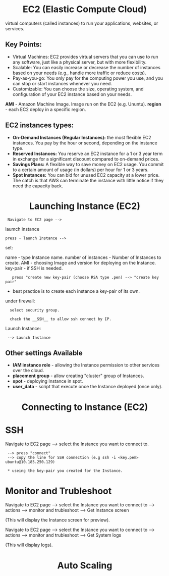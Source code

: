 <div align="center">

# **EC2 (Elastic Compute Cloud)**

</div>

virtual computers (called instances) to run your applications, websites, or services.

## Key Points:

  * Virtual Machines: EC2 provides virtual servers that you can use to run any software, just like a physical server, but with more flexibility.
  * Scalable: You can easily increase or decrease the number of instances based on your needs (e.g., handle more traffic or reduce costs).
  * Pay-as-you-go: You only pay for the computing power you use, and you can stop or start instances whenever you need.
  * Customizable: You can choose the size, operating system, and configuration of your EC2 instance based on your needs.

__AMI__ - Amazon Machine Image. Image run on the EC2 (e.g. Ununtu).
__region__ - each EC2 deploy in a specific region.

## EC2 instances types:

  * __On-Demand Instances (Regular Instances):__ the most flexible EC2 instances. You pay by the hour or second, depending on the instance type.
  * __Reserved Instances:__ You reserve an EC2 instance for a 1 or 3 year term in exchange for a significant discount compared to on-demand prices.
  * __Savings Plans:__ A flexible way to save money on EC2 usage. You commit to a certain amount of usage (in dollars) per hour for 1 or 3 years.
  * __Spot Instances:__  You can bid for unused EC2 capacity at a lower price. The catch is that AWS can terminate the instance with little notice if they need the capacity back.

<div align="center">

# **Launching Instance (EC2)**

</div>

     Navigate to EC2 page -->

laumch instance

    press - launch Instance -->

set:

   name - type Instance name.
   number of instances - Number of Instances to create.
   AMI - choosing Image and version for deploying on the Instance.
   key-pair - if SSH is needed.

       press "create new key-pair (choose RSA type .pen) --> "create key pair"

   * best practice is to create each instance a key-pair of its own.

   under firewall:

      select security group.

      chack the __SSH__ to allow ssh connect by IP.

Launch Instance:

     --> Launch Instance


## Other settings Available

   * __IAM instance role__ - allowing the Instance permission to other services over the cloud.
   * __placement group__ - allow creating "cluster" group of Instances.
   * __spot__ - deploying Instance in spot.
   * __user_data__ - script that execute once the Instance deployed (once only).
   

<div align="center">

# **Connecting to Instance (EC2)**

</div>

# SSH

Navigate to EC2 page --> select the Instance you want to connect to.

     --> press "connect"
     --> copy the line for SSH connection (e.g ssh -i <key.pem> ubuntu@10.185.250.129)

     * useing the key-pair you created for the Instance.

# Monitor and Trubleshoot

Navigate to EC2 page --> select the Instance you want to connect to --> actions --> monitor and trubleshoot --> Get Instance screen

(This will display the Instance screen for preview).


Navigate to EC2 page --> select the Instance you want to connect to --> actions --> monitor and trubleshoot --> Get System logs

(This will display logs).

<div align="center">

# **Auto Scaling**

</div>

